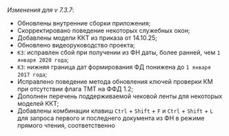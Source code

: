 _Изменения для v 7.3.7_:
- Обновлены внутренние сборки приложения;
- Скорректировано поведение некоторых служебных окон;
- Добавлены модели ККТ из приказа от 14.10.25;
- Обновлено видеоруководство проекта;
- `КЗ`: исправлен сбой при получении из ФН даты, более ранней, чем `1 января 2020 года`;
- `КЗ`: нижняя граница дат формирования ФД понижена до `1 января 2017 года`;
- Исправлено поведение метода обновления ключей проверки КМ при отсутствии флага ТМТ на ФФД 1.2;
- Дополнен перечень поддерживаемой чековой ленты для некоторых моделей ККТ;
- Добавлены комбинации клавиш `Ctrl` + `Shift` + `F` и `Ctrl` + `Shift` + `L` для запроса первого и последнего документа из ФН в режиме прямого чтения, соответственно
